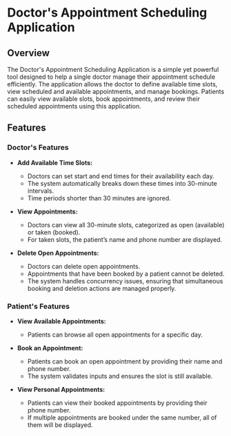 # Doctor's Appointment Scheduling Application

## Overview

The Doctor's Appointment Scheduling Application is a simple yet powerful tool designed to help a single doctor manage their appointment schedule efficiently. The application allows the doctor to define available time slots, view scheduled and available appointments, and manage bookings. Patients can easily view available slots, book appointments, and review their scheduled appointments using this application.

## Features

### Doctor's Features

- **Add Available Time Slots:**
  - Doctors can set start and end times for their availability each day.
  - The system automatically breaks down these times into 30-minute intervals.
  - Time periods shorter than 30 minutes are ignored.

- **View Appointments:**
  - Doctors can view all 30-minute slots, categorized as open (available) or taken (booked).
  - For taken slots, the patient’s name and phone number are displayed.

- **Delete Open Appointments:**
  - Doctors can delete open appointments.
  - Appointments that have been booked by a patient cannot be deleted.
  - The system handles concurrency issues, ensuring that simultaneous booking and deletion actions are managed properly.

### Patient's Features

- **View Available Appointments:**
  - Patients can browse all open appointments for a specific day.

- **Book an Appointment:**
  - Patients can book an open appointment by providing their name and phone number.
  - The system validates inputs and ensures the slot is still available.

- **View Personal Appointments:**
  - Patients can view their booked appointments by providing their phone number.
  - If multiple appointments are booked under the same number, all of them will be displayed.
